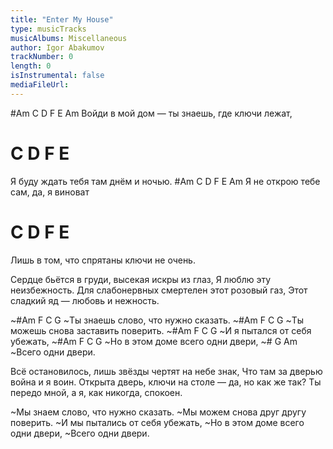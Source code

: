 ```yaml
---
title: "Enter My House"
type: musicTracks
musicAlbums: Miscellaneous
author: Igor Abakumov
trackNumber: 0
length: 0
isInstrumental: false
mediaFileUrl: 
---
```


#Am           C         D             F  E Am
Войди в мой дом — ты знаешь, где ключи лежат,
#         C              D     F  E
Я буду ждать тебя там днём и ночью.
#Am       C        D          F E Am
Я не открою тебе сам, да, я виноват
#                   C         D    F E
Лишь в том, что спрятаны ключи не очень.

Сердце бьётся в груди, высекая искры из глаз,
Я люблю эту неизбежность.
Для слабонервных смертелен этот розовый газ,
Этот сладкий яд — любовь и нежность.

~#Am          F   C              G
~Ты знаешь слово, что нужно сказать.
~#Am          F  C             G
~Ты можешь снова заставить поверить.
~#Am     F   C            G
~И я пытался от себя убежать,
~#Am         F  C             G
~Но в этом доме всего одни двери,
~#    G        Am
~Всего одни двери.

Всё остановилось, лишь звёзды чертят на небе знак,
Что там за дверью война и я воин.
Открыта дверь, ключи на столе — да, но как же так?
Ты передо мной, а я, как никогда, спокоен.

~Мы знаем слово, что нужно сказать.
~Мы можем снова друг другу поверить.
~И мы пытались от себя убежать,
~Но в этом доме всего одни двери,
~Всего одни двери.

